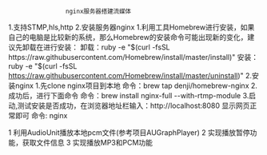                     nginx服务器搭建流媒体 
1.支持STMP,hls,http
2.安装服务器nginx
    1.利用工具Homebrew进行安装，如果自己的电脑是比较新的系统，那么Homebrew的安装命令可能出现新的变化，建议先卸载在进行安装：
       卸载：ruby -e "$(curl -fsSL https://raw.githubusercontent.com/Homebrew/install/master/install)"
       安装：ruby -e "$(curl -fsSL https://raw.githubusercontent.com/Homebrew/install/master/uninstall)"
    2.安装nginx
        1.先clone nginx项目到本地
            命令：brew tap denji/homebrew-nginx
        2.成功后，进行下面命令
            命令：brew install nginx-full --with-rtmp-module
        3.启动,测试安装是否成功，在浏览器地址栏输入：http://localhost:8080 显示网页正常即可
            命令: nginx 
            
            
            
            
1 利用AudioUnit播放本地pcm文件(参考项目AUGraphPlayer)
2 实现播放暂停功能，获取文件信息
3 实现播放MP3和PCM功能

        
        


